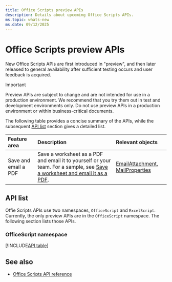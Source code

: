 ```yaml
---
title: Office Scripts preview APIs
description: Details about upcoming Office Scripts APIs.
ms.topic: whats-new
ms.date: 09/12/2025
---
```


# Office Scripts preview APIs

New Office Scripts APIs are first introduced in "preview", and then later released to general availability after sufficient testing occurs and user feedback is acquired.

> [!IMPORTANT]
> Preview APIs are subject to change and are not intended for use in a production environment. We recommend that you try them out in test and development environments only. Do not use preview APIs in a production environment or within business-critical documents.

The following table provides a concise summary of the APIs, while the subsequent [API list](#api-list) section gives a detailed list.

| Feature area | Description | Relevant objects |
|:--- |:--- |:--- |
| Save and email a PDF | Save a worksheet as a PDF and email it to yourself or your team. For a sample, see [Save a worksheet and email it as a PDF](/office/dev/scripts/resources/samples/save-as-pdf-email-as-pdf). | [EmailAttachment](/javascript/api/office-scripts/officescript/officescript.emailattachment), [MailProperties](/javascript/api/office-scripts/officescript/officescript.mailproperties) |

## API list

Offie Scripts APIs use two namespaces, `OfficeScript` and `ExcelScript`. Currently, the only preview APIs are in the `OfficeScript` namespace. The following section lists those APIs.

### OfficeScript namespace

[!INCLUDE[API table](../includes/officescript-preview.md)]

## See also

- [Office Scripts API reference](overview.md)
